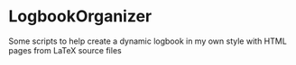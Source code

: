 LogbookOrganizer
================

Some scripts to help create a dynamic logbook in my own style with HTML pages from LaTeX source files
